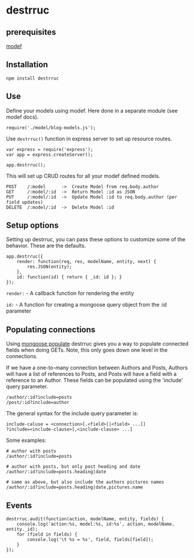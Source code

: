 # destrruc


## prerequisites
[modef](https://github.com/rouzwawi/modef)


## Installation
	npm install destrruc


## Use
Define your models using modef. Here done in a separate module (see modef docs).

	require('./model/blog-models.js');

Use `destrruc()` function in express server to set up resource routes.

	var express = require('express');
	var app = express.createServer();

	app.destrruc();

This will set up CRUD routes for all your modef defined models.

	POST    /:model      ->  Create Model from req.body.author
	GET     /:model/:id  ->  Return Model :id as JSON
	PUT     /:model/:id  ->  Update Model :id to req.body.author (per field updates)
	DELETE  /:model/:id  ->  Delete Model :id


## Setup options
Setting up destrruc, you can pass these options to customize some of the behavior.
These are the defaults.

	app.destrruc({
		render: function(req, res, modelName, entity, next) {
			res.JSON(entity);
		},
		id: function(id) { return { _id: id }; }
	});

`render:` - A callback function for rendering the entity

`id:` - A function for creating a mongoose query object from the :id parameter


## Populating connections
Using [mongoose populate](http://mongoosejs.com/docs/populate.html) destrruc gives
you a way to populate connected fields when doing GETs. Note, this only goes down one
level in the connections.

If we have a one-to-many connection between Authors and Posts, Authors will have a list
of references to Posts, and Posts will have a field with a reference to an Author.
These fields can be populated using the 'include' query parameter.

	/author/:id?include=posts
	/post/:id?include=author

The general syntax for the include query parameter is:

	include-caluse = <connection>[.<field>[|<field> ...]]
	?include=<include-clause>[,<include-clause> ...]

Some examples:

	# author with posts
	/author/:id?include=posts
	
	# author with posts, but only post heading and date
	/author/:id?include=posts.heading|date
	
	# same as above, but also include the authors pictures names
	/author/:id?include=posts.heading|date,pictures.name


## Events

	destrruc.audit(function(action, modelName, entity, fields) {
		console.log('action:%s, model:%s, id:%s', action, modelName, entity._id);
		for (field in fields) {
			console.log('\t %s = %s', field, fields[field]);
		}
	});
